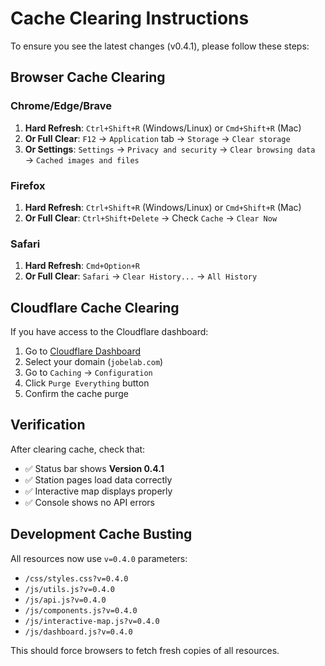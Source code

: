 # Cache Clearing Instructions

To ensure you see the latest changes (v0.4.1), please follow these steps:

## Browser Cache Clearing

### Chrome/Edge/Brave
1. **Hard Refresh**: `Ctrl+Shift+R` (Windows/Linux) or `Cmd+Shift+R` (Mac)
2. **Or Full Clear**: `F12` → `Application` tab → `Storage` → `Clear storage`
3. **Or Settings**: `Settings` → `Privacy and security` → `Clear browsing data` → `Cached images and files`

### Firefox
1. **Hard Refresh**: `Ctrl+Shift+R` (Windows/Linux) or `Cmd+Shift+R` (Mac)
2. **Or Full Clear**: `Ctrl+Shift+Delete` → Check `Cache` → `Clear Now`

### Safari
1. **Hard Refresh**: `Cmd+Option+R`
2. **Or Full Clear**: `Safari` → `Clear History...` → `All History`

## Cloudflare Cache Clearing

If you have access to the Cloudflare dashboard:

1. Go to [Cloudflare Dashboard](https://dash.cloudflare.com)
2. Select your domain (`jobelab.com`)
3. Go to `Caching` → `Configuration`
4. Click `Purge Everything` button
5. Confirm the cache purge

## Verification

After clearing cache, check that:
- ✅ Status bar shows **Version 0.4.1**
- ✅ Station pages load data correctly
- ✅ Interactive map displays properly
- ✅ Console shows no API errors

## Development Cache Busting

All resources now use `v=0.4.0` parameters:
- `/css/styles.css?v=0.4.0`
- `/js/utils.js?v=0.4.0`
- `/js/api.js?v=0.4.0`
- `/js/components.js?v=0.4.0`
- `/js/interactive-map.js?v=0.4.0`
- `/js/dashboard.js?v=0.4.0`

This should force browsers to fetch fresh copies of all resources.